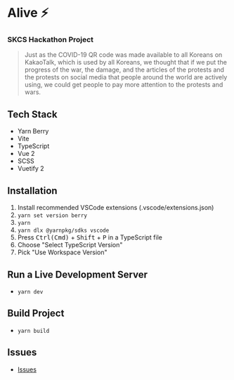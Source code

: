 # Alive ⚡️

### SKCS Hackathon Project

> Just as the COVID-19 QR code was made available to all Koreans on KakaoTalk, which is used by all Koreans,
> we thought that if we put the progress of the war, the damage, and the articles of the protests and the protests on social media that people around the world are actively using, we could get people to pay more attention to the protests and wars.

## Tech Stack

- Yarn Berry
- Vite
- TypeScript
- Vue 2
- SCSS
- Vuetify 2

## Installation

1. Install recommended VSCode extensions (.vscode/extensions.json)
2. `yarn set version berry`
3. `yarn`
4. `yarn dlx @yarnpkg/sdks vscode`
5. Press <kbd>Ctrl(Cmd)</kbd> + <kbd>Shift</kbd> + <kbd>P</kbd> in a TypeScript file
6. Choose "Select TypeScript Version"
7. Pick "Use Workspace Version"

## Run a Live Development Server

- `yarn dev`

## Build Project

- `yarn build`

## Issues

- [Issues](https://github.com/skcs-hackathon/alive/issues)
